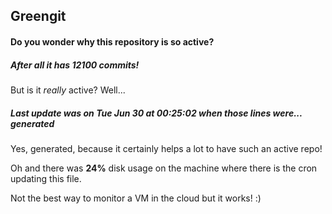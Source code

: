 ## Greengit

#### Do you wonder why this repository is so active?

##### After all it has 12100 commits!

But is it *really* active? Well...

##### Last update was on Tue Jun 30 at 00:25:02 when those lines were... generated

Yes, generated, because it certainly helps a lot to have such an active repo!

Oh and there was **24%** disk usage on the machine
where there is the cron updating this file.

Not the best way to monitor a VM in the cloud but it works! :)
